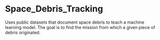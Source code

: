 # Space_Debris_Tracking
Uses public datasets that document space debris to teach a machine learning model. The goal is to find the mission from which a given piece of debris originated.
